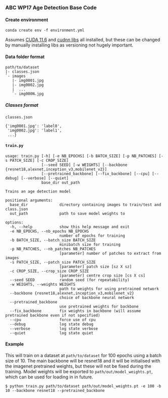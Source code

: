 ### ABC WP17 Age Detection Base Code

#### Create environment
`conda create env -f environment.yml`

Assumes [CUDA 11.6](https://docs.nvidia.com/cuda/cuda-installation-guide-microsoft-windows/index.html) and [cudnn libs](https://docs.nvidia.com/deeplearning/cudnn/install-guide/index.html) all installed, but these can be changed by manually installing libs as versioning not hugely important.


#### Data folder format
```
path/to/dataset
|- classes.json
`- images
   |- img0001.jpg
   |- img0002.jpg
   |  ...
   `- img000N.jpg
```

##### Classes format
`classes.json`
```
{'img0001.jpg': 'label0',
 'img0002.jpg': 'label1',
 ...}
```

#### `train.py`
```
usage: train.py [-h] [-e NB_EPOCHS] [-b BATCH_SIZE] [-p NB_PATCHES] [-s PATCH_SIZE] [-c CROP_SIZE]
                [--seed SEED] [-w WEIGHTS] [--backbone {resnet18,alexnet,inception_v3,mobilenet_v2}]
                [--pretrained_backbone] [--fix_backbone] [--cpu] [--debug] [--verbose] [--quiet]
                base_dir out_path

Trains an age detection model

positional arguments:
  base_dir              directory containing images to train/test and class.json
  out_path              path to save model weights to

options:
  -h, --help            show this help message and exit
  -e NB_EPOCHS, --nb_epochs NB_EPOCHS
                        number of epochs for training
  -b BATCH_SIZE, --batch_size BATCH_SIZE
                        minibatch size for training
  -p NB_PATCHES, --nb_patches NB_PATCHES
                        [parameter] number of patches to extract from images
  -s PATCH_SIZE, --patch_size PATCH_SIZE
                        [parameter] patch size [sz X sz]
  -c CROP_SIZE, --crop_size CROP_SIZE
                        [parameter] centre crop size [cs X cs]
  --seed SEED           random seed (for repeatability)
  -w WEIGHTS, --weights WEIGHTS
                        path to weights for using pretrained network
  --backbone {resnet18,alexnet,inception_v3,mobilenet_v2}
                        choice of backbone neural network
  --pretrained_backbone
                        use pretrained weights for backbone
  --fix_backbone        fix weights in backbone (will assume pretrained backbone even if not specified)
  --cpu                 force use of cpu
  --debug               log state debug
  --verbose             log state verbose
  --quiet               log state quiet
```

#### Example
This will train on a dataset at `path/to/dataset` for 100 epochs using a batch size of 10. The main backbone will be resnet18 and it will be initialised with the imagenet pretrained weights, but these will not be fixed during the training. Model weights will be exported to `path/out/model_weights.pt`, which can be used for loading in in future.
```
$ python train.py path/to/dataset path/out/model_weights.pt -e 100 -b 10 --backbone resnet18 --pretrained_backbone
```
